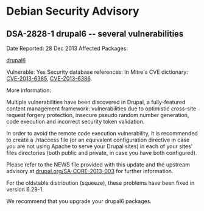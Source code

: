 
Debian Security Advisory
========================


DSA-2828-1 drupal6 -- several vulnerabilities
---------------------------------------------



Date Reported:
28 Dec 2013
Affected Packages:

[drupal6](https://packages.debian.org/src:drupal6)

Vulnerable:
Yes
Security database references:
In Mitre's CVE dictionary: [CVE-2013-6385](https://security-tracker.debian.org/tracker/CVE-2013-6385), [CVE-2013-6386](https://security-tracker.debian.org/tracker/CVE-2013-6386).  

More information:

Multiple vulnerabilities have been discovered in Drupal, a fully-featured
content management framework: vulnerabilities due to optimistic cross-site
request forgery protection, insecure pseudo random number generation, code
execution and incorrect security token validation.


In order to avoid the remote code execution vulnerability, it is
recommended to create a .htaccess file (or an equivalent configuration
directive in case you are not using Apache to serve your Drupal sites)
in each of your sites' files directories (both public and private, in
case you have both configured).


Please refer to the NEWS file provided with this update and the upstream
advisory at [drupal.org/SA-CORE-2013-003](https://drupal.org/SA-CORE-2013-003) for further information.


For the oldstable distribution (squeeze), these problems have been fixed in
version 6.29-1.


We recommend that you upgrade your drupal6 packages.





